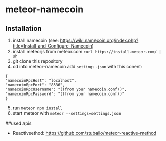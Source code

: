 # meteor-namecoin


## Installation
1. install namecoin (see: https://wiki.namecoin.org/index.php?title=Install_and_Configure_Namecoin)
2. install meteorjs from meteor.com ``curl https://install.meteor.com/ | sh``
3. git clone this repository
4. cd into meteor-namecoin add ``settings.json`` with this conent:
```
{
"namecoinRpcHost": "localhost",
"namecoinRpcPort": "8336",
"namecoinRpcUsername": "((from your namecoin.conf))",
"namecoinRpcPassword": "((from your namecoin.conf))"
}
```
5. run ``meteor npm install``
6. start meteor with ``meteor --settings=settings.json``



##used apis
- Reactiveethod: https://github.com/stubailo/meteor-reactive-method